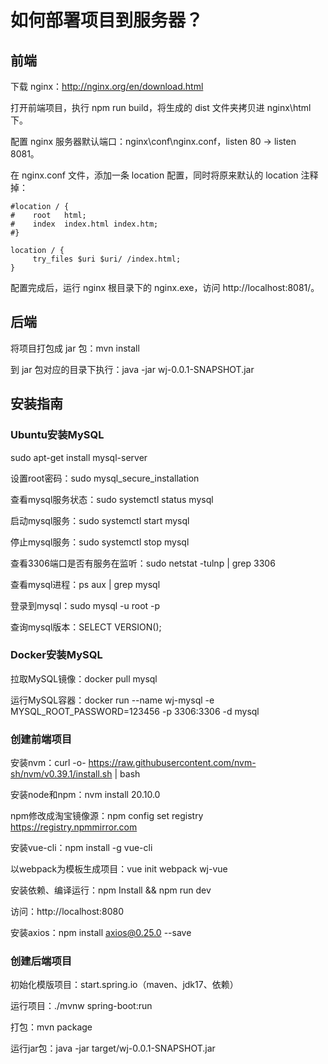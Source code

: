 # 如何部署项目到服务器？

## 前端

下载 nginx：http://nginx.org/en/download.html

打开前端项目，执行 npm run build，将生成的 dist 文件夹拷贝进 nginx\html 下。

配置 nginx 服务器默认端口：nginx\conf\nginx.conf，listen 80 -> listen 8081。

在 nginx.conf 文件，添加一条 location 配置，同时将原来默认的 location 注释掉：

```
#location / {
#    root   html;
#    index  index.html index.htm;
#}

location / {
     try_files $uri $uri/ /index.html;
}
```

配置完成后，运行 nginx 根目录下的 nginx.exe，访问 http://localhost:8081/。

## 后端

将项目打包成 jar 包：mvn install

到 jar 包对应的目录下执行：java -jar wj-0.0.1-SNAPSHOT.jar

## 安装指南

### Ubuntu安装MySQL

sudo apt-get install mysql-server

设置root密码：sudo mysql_secure_installation

查看mysql服务状态：sudo systemctl status mysql

启动mysql服务：sudo systemctl start mysql

停止mysql服务：sudo systemctl stop mysql

查看3306端口是否有服务在监听：sudo netstat -tulnp | grep 3306

查看mysql进程：ps aux | grep mysql

登录到mysql：sudo mysql -u root -p

查询mysql版本：SELECT VERSION();

### Docker安装MySQL

拉取MySQL镜像：docker pull mysql

运行MySQL容器：docker run --name wj-mysql -e MYSQL_ROOT_PASSWORD=123456 -p 3306:3306 -d mysql

### 创建前端项目

安装nvm：curl -o- https://raw.githubusercontent.com/nvm-sh/nvm/v0.39.1/install.sh | bash

安装node和npm：nvm install 20.10.0

npm修改成淘宝镜像源：npm config set registry https://registry.npmmirror.com

安装vue-cli：npm install -g vue-cli

以webpack为模板生成项目：vue init webpack wj-vue

安装依赖、编译运行：npm Install && npm run dev

访问：http://localhost:8080

安装axios：npm install axios@0.25.0 --save

### 创建后端项目

初始化模版项目：start.spring.io（maven、jdk17、依赖）

运行项目：./mvnw spring-boot:run

打包：mvn package

运行jar包：java -jar target/wj-0.0.1-SNAPSHOT.jar